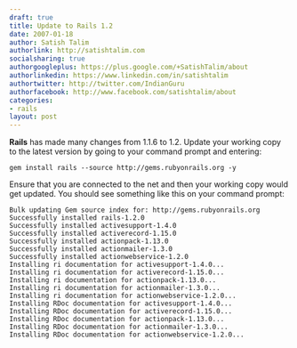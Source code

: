 ```yaml
---
draft: true
title: Update to Rails 1.2
date: 2007-01-18
author: Satish Talim
authorlink: http://satishtalim.com
socialsharing: true
authorgoogleplus: https://plus.google.com/+SatishTalim/about
authorlinkedin: https://www.linkedin.com/in/satishtalim
authortwitter: http://twitter.com/IndianGuru
authorfacebook: http://www.facebook.com/satishtalim/about
categories:
- rails
layout: post
---
```


**Rails** has made many changes from 1.1.6 to 1.2. Update your working copy to
the latest version by going to your command prompt and entering:

    gem install rails --source http://gems.rubyonrails.org -y

Ensure that you are connected to the net and then your working copy
would get updated. You should see something like this on your command
prompt:

    Bulk updating Gem source index for: http://gems.rubyonrails.org
    Successfully installed rails-1.2.0
    Successfully installed activesupport-1.4.0
    Successfully installed activerecord-1.15.0
    Successfully installed actionpack-1.13.0
    Successfully installed actionmailer-1.3.0
    Successfully installed actionwebservice-1.2.0
    Installing ri documentation for activesupport-1.4.0...
    Installing ri documentation for activerecord-1.15.0...
    Installing ri documentation for actionpack-1.13.0...
    Installing ri documentation for actionmailer-1.3.0...
    Installing ri documentation for actionwebservice-1.2.0...
    Installing RDoc documentation for activesupport-1.4.0...
    Installing RDoc documentation for activerecord-1.15.0...
    Installing RDoc documentation for actionpack-1.13.0...
    Installing RDoc documentation for actionmailer-1.3.0...
    Installing RDoc documentation for actionwebservice-1.2.0...

